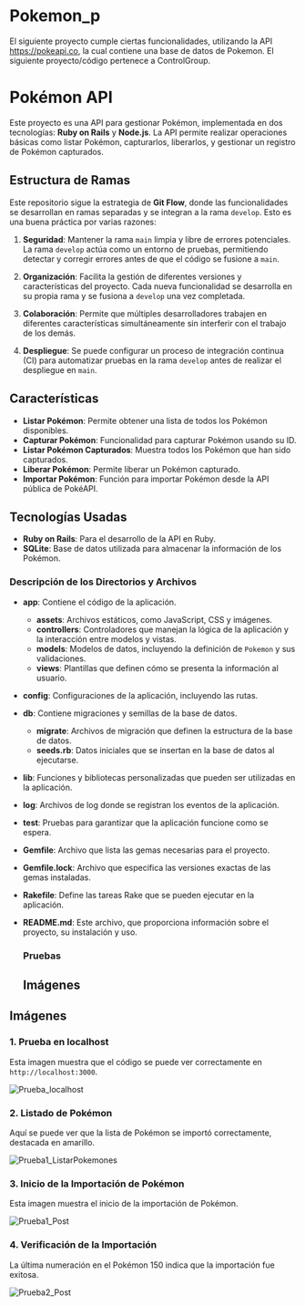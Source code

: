 # Pokemon_p
El siguiente proyecto cumple ciertas funcionalidades, utilizando la API https://pokeapi.co, la cual contiene una base de datos de Pokemon. El siguiente proyecto/código pertenece a ControlGroup.

# Pokémon API

Este proyecto es una API para gestionar Pokémon, implementada en dos tecnologías: **Ruby on Rails** y **Node.js**. La API permite realizar operaciones básicas como listar Pokémon, capturarlos, liberarlos, y gestionar un registro de Pokémon capturados.

## Estructura de Ramas

Este repositorio sigue la estrategia de **Git Flow**, donde las funcionalidades se desarrollan en ramas separadas y se integran a la rama `develop`. Esto es una buena práctica por varias razones:

1. **Seguridad**: Mantener la rama `main` limpia y libre de errores potenciales. La rama `develop` actúa como un entorno de pruebas, permitiendo detectar y corregir errores antes de que el código se fusione a `main`.

2. **Organización**: Facilita la gestión de diferentes versiones y características del proyecto. Cada nueva funcionalidad se desarrolla en su propia rama y se fusiona a `develop` una vez completada.

3. **Colaboración**: Permite que múltiples desarrolladores trabajen en diferentes características simultáneamente sin interferir con el trabajo de los demás. 

4. **Despliegue**: Se puede configurar un proceso de integración continua (CI) para automatizar pruebas en la rama `develop` antes de realizar el despliegue en `main`.

## Características

- **Listar Pokémon**: Permite obtener una lista de todos los Pokémon disponibles.
- **Capturar Pokémon**: Funcionalidad para capturar Pokémon usando su ID.
- **Listar Pokémon Capturados**: Muestra todos los Pokémon que han sido capturados.
- **Liberar Pokémon**: Permite liberar un Pokémon capturado.
- **Importar Pokémon**: Función para importar Pokémon desde la API pública de PokéAPI.

## Tecnologías Usadas

- **Ruby on Rails**: Para el desarrollo de la API en Ruby.
- **SQLite**: Base de datos utilizada para almacenar la información de los Pokémon.

### Descripción de los Directorios y Archivos

- **app**: Contiene el código de la aplicación.
  - **assets**: Archivos estáticos, como JavaScript, CSS y imágenes.
  - **controllers**: Controladores que manejan la lógica de la aplicación y la interacción entre modelos y vistas.
  - **models**: Modelos de datos, incluyendo la definición de `Pokemon` y sus validaciones.
  - **views**: Plantillas que definen cómo se presenta la información al usuario.

- **config**: Configuraciones de la aplicación, incluyendo las rutas.

- **db**: Contiene migraciones y semillas de la base de datos.
  - **migrate**: Archivos de migración que definen la estructura de la base de datos.
  - **seeds.rb**: Datos iniciales que se insertan en la base de datos al ejecutarse.

- **lib**: Funciones y bibliotecas personalizadas que pueden ser utilizadas en la aplicación.

- **log**: Archivos de log donde se registran los eventos de la aplicación.

- **test**: Pruebas para garantizar que la aplicación funcione como se espera.

- **Gemfile**: Archivo que lista las gemas necesarias para el proyecto.

- **Gemfile.lock**: Archivo que especifica las versiones exactas de las gemas instaladas.

- **Rakefile**: Define las tareas Rake que se pueden ejecutar en la aplicación.

- **README.md**: Este archivo, que proporciona información sobre el proyecto, su instalación y uso.

  ### Pruebas

  ## Imágenes

## Imágenes

### 1. Prueba en localhost

Esta imagen muestra que el código se puede ver correctamente en `http://localhost:3000`.

![Prueba_localhost](https://github.com/rescue98/pokemon_p/blob/develop/imagenes/Prueba_localhost.png?raw=true)

### 2. Listado de Pokémon

Aquí se puede ver que la lista de Pokémon se importó correctamente, destacada en amarillo.

![Prueba1_ListarPokemones](https://github.com/rescue98/pokemon_p/blob/develop/imagenes/Prueba1_ListarPokemones.png?raw=true)

### 3. Inicio de la Importación de Pokémon

Esta imagen muestra el inicio de la importación de Pokémon.

![Prueba1_Post](https://github.com/rescue98/pokemon_p/blob/develop/imagenes/Prueba1_Post.png?raw=true)

### 4. Verificación de la Importación

La última numeración en el Pokémon 150 indica que la importación fue exitosa.

![Prueba2_Post](https://github.com/rescue98/pokemon_p/blob/develop/imagenes/Prueba2_Post.png?raw=true)

